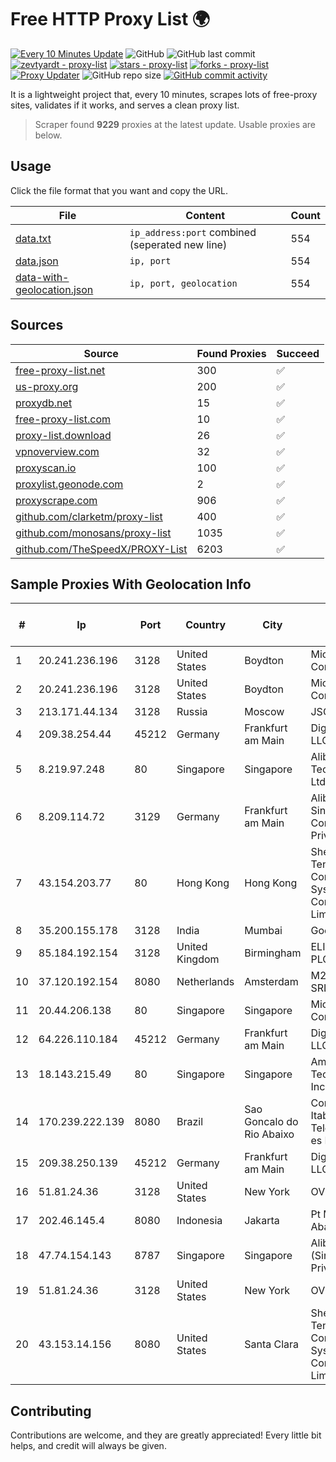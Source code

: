 
# Free HTTP Proxy List 🌍

[![Every 10 Minutes Update](https://github.com/mertguvencli/http-proxy-list/actions/workflows/main.yml/badge.svg?branch=main)](https://github.com/mertguvencli/http-proxy-list/actions/workflows/main.yml)
![GitHub](https://img.shields.io/github/license/mertguvencli/http-proxy-list)
![GitHub last commit](https://img.shields.io/github/last-commit/mertguvencli/http-proxy-list)
[![zevtyardt - proxy-list](https://img.shields.io/static/v1?label=zevtyardt&message=proxy-list&color=blue&logo=github)](https://github.com/zevtyardt/proxy-list "Go to GitHub repo")
[![stars - proxy-list](https://img.shields.io/github/stars/zevtyardt/proxy-list?style=social)](https://github.com/zevtyardt/proxy-list)
[![forks - proxy-list](https://img.shields.io/github/forks/zevtyardt/proxy-list?style=social)](https://github.com/zevtyardt/proxy-list)
[![Proxy Updater](https://github.com/zevtyardt/proxy-list/workflows/Proxy%20Updater/badge.svg)](https://github.com/zevtyardt/proxy-list/actions?query=workflow:"Proxy+Updater")
![GitHub repo size](https://img.shields.io/github/repo-size/zevtyardt/proxy-list)
[![GitHub commit activity](https://img.shields.io/github/commit-activity/m/zevtyardt/proxy-list?logo=commits)](https://github.com/zevtyardt/proxy-list/commits/main)

It is a lightweight project that, every 10 minutes, scrapes lots of free-proxy sites, validates if it works, and serves a clean proxy list.

> Scraper found **9229** proxies at the latest update. Usable proxies are below.

## Usage

Click the file format that you want and copy the URL.

|File|Content|Count|
|----|-------|-----|
|[data.txt](https://raw.githubusercontent.com/mertguvencli/http-proxy-list/main/proxy-list/data.txt)|`ip_address:port` combined (seperated new line)|554|
|[data.json](https://raw.githubusercontent.com/mertguvencli/http-proxy-list/main/proxy-list/data.json)|`ip, port`|554|
|[data-with-geolocation.json](https://raw.githubusercontent.com/mertguvencli/http-proxy-list/main/proxy-list/data-with-geolocation.json)|`ip, port, geolocation`|554|

## Sources

|Source|Found Proxies|Succeed|
|------|-------------|-------|
|[free-proxy-list.net](https://free-proxy-list.net)|300|✅|
|[us-proxy.org](https://www.us-proxy.org)|200|✅|
|[proxydb.net](http://proxydb.net)|15|✅|
|[free-proxy-list.com](https://free-proxy-list.com/?page=&port=&type%5B%5D=http&type%5B%5D=https&up_time=0&search=Search)|10|✅|
|[proxy-list.download](https://www.proxy-list.download/HTTP)|26|✅|
|[vpnoverview.com](https://vpnoverview.com/privacy/anonymous-browsing/free-proxy-servers)|32|✅|
|[proxyscan.io](https://www.proxyscan.io)|100|✅|
|[proxylist.geonode.com](https://proxylist.geonode.com/api/proxy-list?limit=300&page=1&sort_by=lastChecked&sort_type=desc&protocols=http,https)|2|✅|
|[proxyscrape.com](https://api.proxyscrape.com/v2/?request=displayproxies&protocol=http&timeout=10000&country=all&ssl=all&anonymity=all)|906|✅|
|[github.com/clarketm/proxy-list](https://raw.githubusercontent.com/clarketm/proxy-list/master/proxy-list-raw.txt)|400|✅|
|[github.com/monosans/proxy-list](https://raw.githubusercontent.com/monosans/proxy-list/main/proxies/http.txt)|1035|✅|
|[github.com/TheSpeedX/PROXY-List](https://raw.githubusercontent.com/TheSpeedX/PROXY-List/master/http.txt)|6203|✅|


## Sample Proxies With Geolocation Info

|#|Ip|Port|Country|City|Internet Service Provider|
|-|--|----|-------|----|-------------------------|
|1|20.241.236.196|3128|United States|Boydton|Microsoft Corporation|
|2|20.241.236.196|3128|United States|Boydton|Microsoft Corporation|
|3|213.171.44.134|3128|Russia|Moscow|JSC Comcor|
|4|209.38.254.44|45212|Germany|Frankfurt am Main|DigitalOcean, LLC|
|5|8.219.97.248|80|Singapore|Singapore|Alibaba (US) Technology Co., Ltd.|
|6|8.209.114.72|3129|Germany|Frankfurt am Main|Alibaba.com Singapore E-Commerce Private Limited|
|7|43.154.203.77|80|Hong Kong|Hong Kong|Shenzhen Tencent Computer Systems Company Limited|
|8|35.200.155.178|3128|India|Mumbai|Google LLC|
|9|85.184.192.154|3128|United Kingdom|Birmingham|ELITETELE.COM PLC|
|10|37.120.192.154|8080|Netherlands|Amsterdam|M247 Europe SRL|
|11|20.44.206.138|80|Singapore|Singapore|Microsoft Corporation|
|12|64.226.110.184|45212|Germany|Frankfurt am Main|DigitalOcean, LLC|
|13|18.143.215.49|80|Singapore|Singapore|Amazon Technologies Inc.|
|14|170.239.222.139|8080|Brazil|Sao Goncalo do Rio Abaixo|Companhia Itabirana Telecomunica??es Ltda|
|15|209.38.250.139|45212|Germany|Frankfurt am Main|DigitalOcean, LLC|
|16|51.81.24.36|3128|United States|New York|OVH US LLC|
|17|202.46.145.4|8080|Indonesia|Jakarta|Pt Mithaharum Abadi|
|18|47.74.154.143|8787|Singapore|Singapore|Alibaba Cloud (Singapore) Private Limited|
|19|51.81.24.36|3128|United States|New York|OVH US LLC|
|20|43.153.14.156|8080|United States|Santa Clara|Shenzhen Tencent Computer Systems Company Limited|



## Contributing

Contributions are welcome, and they are greatly appreciated! Every
little bit helps, and credit will always be given.

